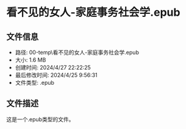 ﻿# 看不见的女人-家庭事务社会学.epub

## 文件信息
- 路径: 00-temp\看不见的女人-家庭事务社会学.epub
- 大小: 1.6 MB
- 创建时间: 2024/4/27 22:22:25
- 最后修改时间: 2024/4/25 9:56:31
- 文件类型: .epub

## 文件描述
这是一个.epub类型的文件。

